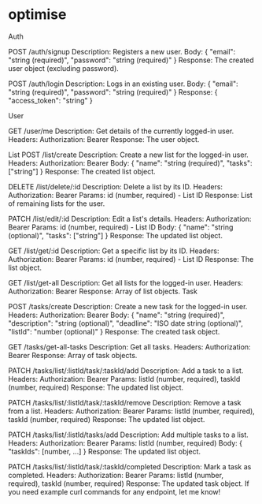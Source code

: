 # optimise


Auth

POST /auth/signup
Description: Registers a new user.
Body:
{
  "email": "string (required)",
  "password": "string (required)"
}
Response:
The created user object (excluding password).

POST /auth/login
Description: Logs in an existing user.
Body:
{
  "email": "string (required)",
  "password": "string (required)"
}
Response:
{ "access_token": "string" }

User

GET /user/me
Description: Get details of the currently logged-in user.
Headers:
Authorization: Bearer <JWT>
Response:
The user object.

List
POST /list/create
Description: Create a new list for the logged-in user.
Headers:
Authorization: Bearer <JWT>
Body:
{
  "name": "string (required)",
  "tasks": ["string"]
}
Response:
The created list object.

DELETE /list/delete/:id
Description: Delete a list by its ID.
Headers:
Authorization: Bearer <JWT>
Params:
id (number, required) - List ID
Response:
List of remaining lists for the user.

PATCH /list/edit/:id
Description: Edit a list's details.
Headers:
Authorization: Bearer <JWT>
Params:
id (number, required) - List ID
Body:
{
  "name": "string (optional)",
  "tasks": ["string"]
}
Response:
The updated list object.

GET /list/get/:id
Description: Get a specific list by its ID.
Headers:
Authorization: Bearer <JWT>
Params:
id (number, required) - List ID
Response:
The list object.

GET /list/get-all
Description: Get all lists for the logged-in user.
Headers:
Authorization: Bearer <JWT>
Response:
Array of list objects.
Task

POST /tasks/create
Description: Create a new task for the logged-in user.
Headers:
Authorization: Bearer <JWT>
Body:
{
  "name": "string (required)",
  "description": "string (optional)",
  "deadline": "ISO date string (optional)",
  "listId": "number (optional)"
}
Response:
The created task object.

GET /tasks/get-all-tasks
Description: Get all tasks.
Headers:
Authorization: Bearer <JWT>
Response:
Array of task objects.

PATCH /tasks/list/:listId/task/:taskId/add
Description: Add a task to a list.
Headers:
Authorization: Bearer <JWT>
Params:
listId (number, required), taskId (number, required)
Response:
The updated list object.

PATCH /tasks/list/:listId/task/:taskId/remove
Description: Remove a task from a list.
Headers:
Authorization: Bearer <JWT>
Params:
listId (number, required), taskId (number, required)
Response:
The updated list object.

PATCH /tasks/list/:listId/tasks/add
Description: Add multiple tasks to a list.
Headers:
Authorization: Bearer <JWT>
Params:
listId (number, required)
Body:
{
  "taskIds": [number, ...]
}
Response:
The updated list object.

PATCH /tasks/list/:listId/task/:taskId/completed
Description: Mark a task as completed.
Headers:
Authorization: Bearer <JWT>
Params:
listId (number, required), taskId (number, required)
Response:
The updated task object.
If you need example curl commands for any endpoint, let me know!
